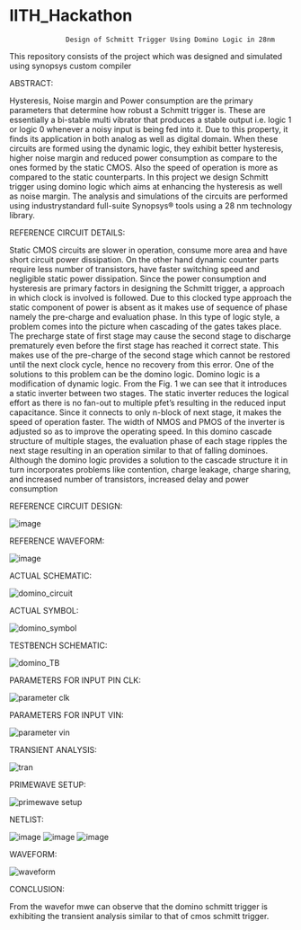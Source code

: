 # IITH_Hackathon

                  Design of Schmitt Trigger Using Domino Logic in 28nm

This repository consists of the project which was designed and simulated using synopsys custom compiler


ABSTRACT:

Hysteresis, Noise margin and Power consumption are the primary parameters that determine how robust a Schmitt trigger is. These are essentially a bi-stable multi vibrator that produces a stable output i.e. logic 1 or logic 0 whenever a noisy input is being fed into it. Due to this property, it finds its application in both analog as well as digital domain. When these circuits are formed using the dynamic logic, they exhibit better hysteresis, higher noise margin and reduced power consumption as compare to the ones formed by the static CMOS. Also the speed of operation is more as compared to the static counterparts. In this project we design Schmitt trigger using domino logic which aims at enhancing the hysteresis as well as noise margin. The analysis and simulations of the circuits are performed using industrystandard full-suite Synopsys® tools using a 28 nm technology library.

REFERENCE CIRCUIT DETAILS:

Static CMOS circuits are slower in operation, consume more area and have short circuit power dissipation. On the other hand dynamic counter parts require less number of transistors, have faster switching speed and negligible static power dissipation. Since the power consumption and hysteresis are primary factors in designing the Schmitt trigger, a approach in which clock is involved is followed. Due to this clocked type approach the static component of power is absent as it makes use of sequence of phase namely the pre-charge and evaluation phase.
    In this type of logic style, a problem comes into the picture when cascading of the gates takes place. The precharge state of first stage may cause the second stage to discharge prematurely even before the first stage has reached it correct state. This makes use of the pre-charge of the second stage which cannot be restored until the next clock cycle, hence no recovery from this error. One of the solutions to this problem can be the domino logic. Domino logic is a modification of dynamic logic. From the Fig. 1 we can see that it introduces a static inverter between two stages. The static inverter reduces the logical effort as there is no fan-out to multiple pfet’s resulting in the reduced input capacitance. Since it connects to only n-block of next stage, it makes the speed of operation faster. The width of NMOS and PMOS of the inverter is adjusted so as to improve the operating speed.
    In this domino cascade structure of multiple stages, the evaluation phase of each stage ripples the next stage resulting in an operation similar to that of falling dominoes. Although the domino logic provides a solution to the cascade structure it in turn incorporates problems like contention, charge leakage, charge sharing, and increased number of transistors, increased delay and power consumption
    
REFERENCE CIRCUIT DESIGN:

![image](https://user-images.githubusercontent.com/67039315/155268390-86a18182-5d4e-4b87-b891-e248eae0385e.png)

REFERENCE WAVEFORM:

![image](https://user-images.githubusercontent.com/67039315/155268485-2815fd02-a582-41ad-b441-bff87cfb3a8a.png)

ACTUAL SCHEMATIC:

![domino_circuit](https://user-images.githubusercontent.com/67039315/155269926-2729ec79-521c-4888-922a-a854247589bc.jpeg)

ACTUAL SYMBOL:

![domino_symbol](https://user-images.githubusercontent.com/67039315/155270012-6e3e7972-766b-4203-a8a8-0fdb3ace1d8f.jpeg)

TESTBENCH SCHEMATIC:

![domino_TB](https://user-images.githubusercontent.com/67039315/155270073-cb0d4bea-27cf-45a1-ae5a-7d8ee522b90a.jpeg)

PARAMETERS FOR INPUT PIN CLK:

![parameter clk](https://user-images.githubusercontent.com/67039315/155271219-d6a04303-b348-4a6b-b408-90a1fc5a48b8.PNG)

PARAMETERS FOR INPUT VIN:

![parameter vin](https://user-images.githubusercontent.com/67039315/155271246-ec4e9752-5af2-4a7f-8484-04549f87dffa.PNG)

TRANSIENT ANALYSIS:

![tran](https://user-images.githubusercontent.com/67039315/155271420-aee7be65-cae2-4952-9dd1-ab67beccef2f.PNG)

PRIMEWAVE SETUP:

![primewave setup](https://user-images.githubusercontent.com/67039315/155271472-0563ca07-1832-4259-9c8f-2c0934ee2449.PNG)

NETLIST:

![image](https://user-images.githubusercontent.com/67039315/155271921-88c7b909-809c-48a9-bd44-a9112af604f2.png)
![image](https://user-images.githubusercontent.com/67039315/155271963-c9660cd3-47c2-4c77-b45b-8a83c76164cc.png)
![image](https://user-images.githubusercontent.com/67039315/155272006-2e56ccec-316e-4a1c-b802-72ee10e0ee10.png)

WAVEFORM:

![waveform](https://user-images.githubusercontent.com/67039315/155272080-aa8c00e3-389e-4b80-b6a6-fda778770cca.PNG)

CONCLUSION:

From the wavefor mwe can observe that the domino schmitt trigger is exhibiting the transient analysis similar to that of cmos schmitt trigger.
